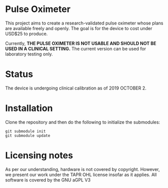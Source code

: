 Pulse Oximeter
==============

This project aims to create a research-validated pulse oximeter whose plans are available freely and openly. The goal is for the device to cost under USD$25 to produce.

Currently, **THE PULSE OXIMETER IS NOT USABLE AND SHOULD NOT BE USED IN A CLINICAL SETTING.** The current version can be used for laboratory testing only.


Status
======
The device is undergoing clinical calibration as of 2019 OCTOBER 2.

Installation
============
Clone the repository and then do the following to initialize the submodules:

```
git submodule init
git submodule update
```

Licensing notes
===============
As per our understanding, hardware is not covered by copyright. However, we present
our work under the TAPR OHL license insofar as it applies. All software is covered by the GNU aGPL V3

